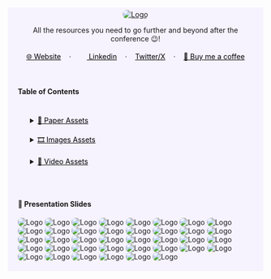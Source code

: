 <!-- SHORTLINKS -->
<!-- PAPERS -->
[paper-assets]: https://github.com/HelviraG/conferences.resources/tree/main/silent_figures/sections/PaperAssets.md#paper-assets
[for-presentation]: https://github.com/HelviraG/conferences.resources/tree/main/silent_figures/sections/PaperAssets.md#for-presentation
[live-extreme]: https://github.com/HelviraG/conferences.resources/tree/main/silent_figures/sections/PaperAssets.md#live-extreme
[interact-judgement]: https://github.com/HelviraG/conferences.resources/tree/main/silent_figures/sections/PaperAssets.md#interact-judgement
[competitive-advantage]: https://github.com/HelviraG/conferences.resources/tree/main/silent_figures/sections/PaperAssets.md#competitive-advantage
[perspective-futur]: https://github.com/HelviraG/conferences.resources/tree/main/silent_figures/sections/PaperAssets.md#perspective-futur
[autism-workforce]: https://github.com/HelviraG/conferences.resources/tree/main/silent_figures/sections/PaperAssets.md#autism-workforce
[redefine-talents]: https://github.com/HelviraG/conferences.resources/tree/main/silent_figures/sections/PaperAssets.md#redefine-talents
[what-works]: https://github.com/HelviraG/conferences.resources/tree/main/silent_figures/sections/PaperAssets.md#what-works
[tech-careers]: https://github.com/HelviraG/conferences.resources/tree/main/silent_figures/sections/PaperAssets.md#tech-careers
[challenges-faced]: https://github.com/HelviraG/conferences.resources/tree/main/silent_figures/sections/PaperAssets.md#challenges-faced
[benefits-talent]: https://github.com/HelviraG/conferences.resources/tree/main/silent_figures/sections/PaperAssets.md#benefits-talent 
[autistic-myths]: https://github.com/HelviraG/conferences.resources/tree/main/silent_figures/sections/PaperAssets.md#autistic-myths

<!-- READ MORE -->
[autistic-child]: https://github.com/HelviraG/conferences.resources/tree/main/silent_figures/sections/PaperAssets.md#autistic-child 
[no-way]: https://github.com/HelviraG/conferences.resources/tree/main/silent_figures/sections/ReadMoreAssets.md#no-way
[microsoft-autism-program]: https://github.com/HelviraG/conferences.resources/tree/main/silent_figures/sections/ReadMoreAssets.md#microsoft-autism-program
[own-term]: https://github.com/HelviraG/conferences.resources/tree/main/silent_figures/sections/ReadMoreAssets.md#own-term
[read-more]: https://github.com/HelviraG/conferences.resources/tree/main/silent_figures/sections/ReadMoreAssets.md#read-more
[machine-learning]: https://github.com/HelviraG/conferences.resources/tree/main/silent_figures/sections/ReadMoreAssets.md#machine-learning
[coding-horror]: https://github.com/HelviraG/conferences.resources/tree/main/silent_figures/sections/ReadMoreAssets.md#coding-horror
[neil-barnett-talk]: https://github.com/HelviraG/conferences.resources/tree/main/silent_figures/sections/ReadMoreAssets.md#neil-barnett-talk
[computer-genius]: https://github.com/HelviraG/conferences.resources/tree/main/silent_figures/sections/ReadMoreAssets.md#computer-genius 
[potential-genius]: https://github.com/HelviraG/conferences.resources/tree/main/silent_figures/sections/ReadMoreAssets.md#potential-genius 
[famous-autism]: https://github.com/HelviraG/conferences.resources/tree/main/silent_figures/sections/ReadMoreAssets.md#famous-autism 
[famous-people]: https://github.com/HelviraG/conferences.resources/tree/main/silent_figures/sections/ReadMoreAssets.md#famous-people 


<!-- IMAGES -->
[images-assets]: https://github.com/HelviraG/conferences.resources/tree/main/silent_figures/sections/ImagesAssets.md#images-assets 
[midjourney-images]: https://github.com/HelviraG/conferences.resources/tree/main/silent_figures/sections/ImagesAssets.md#midjourney-images 
[planet-image]: https://github.com/HelviraG/conferences.resources/tree/main/silent_figures/sections/ImagesAssets.md#planet-image 
[zepharians]: https://github.com/HelviraG/conferences.resources/tree/main/silent_figures/sections/ImagesAssets.md#zepharians 
[jcon-spaceship]: https://github.com/HelviraG/conferences.resources/tree/main/silent_figures/sections/ImagesAssets.md#jcon-spaceship 
[scuba-diving]: https://github.com/HelviraG/conferences.resources/tree/main/silent_figures/sections/ImagesAssets.md#scuba-diving 
[book-forest]: https://github.com/HelviraG/conferences.resources/tree/main/silent_figures/sections/ImagesAssets.md#book-forest 
[autistic-people]: https://github.com/HelviraG/conferences.resources/tree/main/silent_figures/sections/ImagesAssets.md#autistic-people 


[susan-boyle]: https://github.com/HelviraG/conferences.resources/tree/main/silent_figures/sections/ImagesAssets.md#susan-boyle
[external-images]: https://github.com/HelviraG/conferences.resources/tree/main/silent_figures/sections/ImagesAssets.md#external-images 
[dennis-ritchie]: https://github.com/HelviraG/conferences.resources/tree/main/silent_figures/sections/ImagesAssets.md#dennis-ritchie 
[mark-zuckerberg]: https://github.com/HelviraG/conferences.resources/tree/main/silent_figures/sections/ImagesAssets.md#mark-zuckerberg 
[captain-spoke]: https://github.com/HelviraG/conferences.resources/tree/main/silent_figures/sections/ImagesAssets.md#captain-spoke


<!-- VIDEOS -->
[true-calling]: https://github.com/HelviraG/conferences.resources/tree/main/silent_figures/sections/VideoAssets.md
[ted-autism-wrong]: https://github.com/HelviraG/conferences.resources/tree/main/silent_figures/sections/VideoAssets.md
[diagnosis-invite]: https://github.com/HelviraG/conferences.resources/tree/main/silent_figures/sections/VideoAssets.md
[be-normal]: https://github.com/HelviraG/conferences.resources/tree/main/silent_figures/sections/VideoAssets.md
[being-human]: https://github.com/HelviraG/conferences.resources/tree/main/silent_figures/sections/VideoAssets.md
[worlds-minds]: https://github.com/HelviraG/conferences.resources/tree/main/silent_figures/sections/VideoAssets.md
[feels-autistic]: https://github.com/HelviraG/conferences.resources/tree/main/silent_figures/sections/VideoAssets.md
[video-assets]: https://github.com/HelviraG/conferences.resources/tree/main/silent_figures/sections/VideoAssets.md#video-assets



<!-- RESOURCES COVER -->
<div style="background-color: #F6F3FF; padding: 20px">
<p align="center" style="margin-top: -15px">
  <a href="https://github.com/HelviraG/resources.silent-figures">
    <img style="border-radius: 8px" src="assets/images/silent-figures_cover.png" alt="Logo" />
  </a>
</p>

  <p align="center">
    All the resources you need to go further and beyond after the conference 😉!
    <br />
    <br />
    <a href="https://helvirag.github.io" style="padding: 6px 12px; color: black" onmouseover="this.style.color='purple'; this.style.fontWeight=''" onmouseleave="this.style.color='black'">🌐 Website</a>
    ·
    <a href="https://linkedin.com/helvira-dev" style="padding: 6px 12px; color: black" onmouseover="this.style.color='purple';fontSize=''" onmouseleave="this.style.color='black'; this.style.fontWeight='normal'; fontSize='12px'"><img src="./assets/images/linkedin.png" width="15px"/> Linkedin</a>
    ·
    <a href="https://twitter.com/helvira_g" style="padding: 6px 12px; color: black" onmouseover="this.style.color='purple';" onmouseleave="this.style.color='black'">Twitter/X</a>
    ·
    <a href="https://www.buymeacoffee.com/helvira" style="padding: 6px 12px; color: black" onmouseover="this.style.color='purple';" onmouseleave="this.style.color='black'">🥤 Buy me a coffee</a>
  </p>

  <br />

  <!-- TABLE OF CONTENTS -->
  #### Table of Contents

  <ol style="list-style-type: none; margin-top: 40px;">
    <li>
      <!-- SCIENTIFIC PRESS SECTION -->
      <details>
        <summary>
          <a href="#paper-assets" style="color: black" onmouseover="this.style.fontWeight='700';this.style.color='#6A42AB';" onmouseout="this.style.fontWeight='';this.style.color='black';">📰 Paper Assets</a>
        </summary>
          <ul style="list-style-type: none">
            <!-- USED DURING PRESENTATION SECTION -->
            <details style="margin-top: 20px">
            <summary>
              <a href="paper-assets" style="color: black" onmouseover="this.style.fontWeight='700';this.style.color='#6A42AB';" onmouseout="this.style.fontWeight='';this.style.color='black';">Seen through the presentation</a>
            </summary>
            <ul style="list-style-type: none">
              <li style="margin-top: 10px">
                <a href="interact-judgement" style="color: black" onmouseover="this.style.fontWeight='700';this.style.color='#6A42AB';" onmouseout="this.style.fontWeight='';this.style.color='black';">🧷 Neurotypical Peers are Less Willing to Interact with Those with Autism based on Thin Slice Judgments</a>
              </li>
              <li style="margin-top: 10px">
                <a href="competitive-advantage" style="color: black" onmouseover="this.style.fontWeight='700';this.style.color='#6A42AB';" onmouseout="this.style.fontWeight='';this.style.color='black';">🧷 Neurodiversity as a Competitive Advantage - Why you should embrace it in your workforce</a>
              </li>
              <li style="margin-top: 10px">
                <a href="#perspective-futur" style="color: black" onmouseover="this.style.fontWeight='700';this.style.color='#6A42AB';" onmouseout="this.style.fontWeight='';this.style.color='black';">🧷 Employees With Autism Spectrum Disorders in the Digitized Work Environment: Perspectives for the Future</a>
              </li>
              <li style="margin-top: 10px">
                <a href="#autism-workforce" style="color: black" onmouseover="this.style.fontWeight='700';this.style.color='#6A42AB';" onmouseout="this.style.fontWeight='';this.style.color='black';">🧷 Autism in the workforce: A case study</a>
              </li>
              <li style="margin-top: 10px">
                <a href="#redefine-talents" style="color: black" onmouseover="this.style.fontWeight='700';this.style.color='#6A42AB';" onmouseout="this.style.fontWeight='';this.style.color='black';">🧷 It’s Not Just About Attention to Details: Redefining the Talents Autistic Software Developers Bring to Software Development</a>
              </li>
              <li style="margin-top: 10px">
                <a href="what-works" style="color: black" onmouseover="this.style.fontWeight='700';this.style.color='#6A42AB';" onmouseout="this.style.fontWeight='';this.style.color='black';">🧷 Autism and employment: What works</a>
              </li>
              <li style="margin-top: 10px">
                <a href="tech-careers" style="color: black" onmouseover="this.style.fontWeight='700';this.style.color='#6A42AB';" onmouseout="this.style.fontWeight='';this.style.color='black';">🧷 How To Create More Tech Careers For Autistic Individuals</a>
              </li>
              <li style="margin-top: 10px">
                <a href="autistic-myths" style="color: black" onmouseover="this.style.fontWeight='700';this.style.color='#6A42AB';" onmouseout="this.style.fontWeight='';this.style.color='black';">🧷 Dispelling some myths about the autistic wunderkind programmer</a>
              </li>
              <li style="margin-top: 10px">
              <a href="challenges-faced" style="color: black" onmouseover="this.style.fontWeight='700';this.style.color='#6A42AB';" onmouseout="this.style.fontWeight='';this.style.color='black';">🧷 Understanding the Challenges Faced by Neurodiverse Software Engineering Employees: Towards a More Inclusive and Productive Technical Workforce</a>
              </li>
              <li style="margin-top: 10px">
              <a href="autism-workplace" style="color: black" onmouseover="this.style.fontWeight='700';this.style.color='#6A42AB';" onmouseout="this.style.fontWeight='';this.style.color='black';">🧷 Autism in the Workplace: The Benefits of Autistic Talent in Tech</a>
              </li>
            </ul>
            </details>
            <!-- MORE TO READ SECTION -->
            <details style="margin-top: 20px">
            <summary>
              <a href="read-more" style="color: black" onmouseover="this.style.fontWeight='700';this.style.color='#6A42AB';" onmouseout="this.style.fontWeight='';this.style.color='black';">🔎 More to read</a>
            </summary>
            <ul style="list-style-type: none">
              <li style="margin-top: 8px">
                <a href="no-way" style="color: black" onmouseover="this.style.fontWeight='700';this.style.color='#6A42AB';" onmouseout="this.style.fontWeight='';this.style.color='black';">🧷 ‘No Way Out Except From External Intervention’: First-Hand Accounts of Autistic Inertia</a>
              </li>
              <li style="margin-top: 10px">
                <a href="own-term" style="color: black" onmouseover="this.style.fontWeight='700';this.style.color='#6A42AB';" onmouseout="this.style.fontWeight='';this.style.color='black';">🧷 On our own terms: Emerging autistic culture</a>
              </li>
              <li style="margin-top: 10px">
                <a href="machine-learning" style="color: black" onmouseover="this.style.fontWeight='700';this.style.color='#6A42AB';" onmouseout="this.style.fontWeight='';this.style.color='black';">🧷 Developing Employment Environments Where Individuals with ASD Thrive: Using Machine Learning to Explore Employer Policies and Practices</a>
              </li>
              <li style="margin-top: 10px">
                <a href="microsoft-autism-program" style="color: black" onmouseover="this.style.fontWeight='700';this.style.color='#6A42AB';" onmouseout="this.style.fontWeight='';this.style.color='black';">🧷 Microsoft Autism Hiring Program - Inclusive Hiring for People with Disabilities</a>
              </li>
              <li style="margin-top: 10px">
                <a href="coding-horror" style="color: black" onmouseover="this.style.fontWeight='700';this.style.color='#6A42AB';" onmouseout="this.style.fontWeight='';this.style.color='black';">🧷 Software Developers and Asperger's Syndrome</a>
              </li>
              <li style="margin-top: 10px">
                <a href="neil-barnett-talk" style="color: black" onmouseover="this.style.fontWeight='700';this.style.color='#6A42AB';" onmouseout="this.style.fontWeight='';this.style.color='black';">🧷 Microsoft Inclusive Hiring And Accessibility Boss Neil Barnett Talks Embracing Neurodiverse Workers, New Neurodiversity Career Connector Tool</a>
              </li>
              <li style="margin-top: 10px">
                <a href="computer-genius" style="color: black" onmouseover="this.style.fontWeight='700';this.style.color='#6A42AB';" onmouseout="this.style.fontWeight='';this.style.color='black';">🧷 Famous computer geniuses with Asperger's</a>
              </li>
              <li style="margin-top: 10px">
                <a href="potential-genius" style="color: black" onmouseover="this.style.fontWeight='700';this.style.color='#6A42AB';" onmouseout="this.style.fontWeight='';this.style.color='black';">🧷 The Potential Genius of Aspergers</a>
              </li>
              <li style="margin-top: 10px">
                <a href="famous-autism" style="color: black" onmouseover="this.style.fontWeight='700';this.style.color='#6A42AB';" onmouseout="this.style.fontWeight='';this.style.color='black';">🧷 Famous people with high functioning autism</a>
              </li>
              <li style="margin-top: 10px">
                <a href="autistic-child" style="color: black" onmouseover="this.style.fontWeight='700';this.style.color='#6A42AB';" onmouseout="this.style.fontWeight='';this.style.color='black';">🧷 Programming, A Great Hobby for an Autistic Child</a>
              </li>
              <li style="margin-top: 10px">
                <a href="famous-autistic" style="color: black" onmouseover="this.style.fontWeight='700';this.style.color='#6A42AB';" onmouseout="this.style.fontWeight='';this.style.color='black';">🧷 Famous autistic people</a>
              </li>
            </ul>
            </details>
          </ul>
      </details>
    </li>
    <!-- IMAGES ASSETS SECTION -->
    <li style="margin-top: 20px">
      <details style="margin-top: 10px">
      <summary>
        <a href="images-assets" style="color: black" onmouseover="this.style.fontWeight='700';this.style.color='#6A42AB';" onmouseout="this.style.fontWeight='';this.style.color='black';">🎞️ Images Assets</a>
      </summary>
      <!-- MIDJOURNEY IMAGES SECTION -->
      <ul style="list-style-type: none">
        <details style="margin-top: 10px">
        <summary>
          <a href="midjourney-images" style="color: black" onmouseover="this.style.fontWeight='700';this.style.color='#6A42AB';" onmouseout="this.style.fontWeight='';this.style.color='black';">👾 Midjourney Images</a>
        </summary>
        <ul style="list-style-type: none; margin-top: 6px">
          <li><a href="planet-image" style="color: black" onmouseover="this.style.fontWeight='700';this.style.color='#6A42AB';" onmouseout="this.style.fontWeight='';this.style.color='black';">📍 Planet Zepharia</a></li>
          <li style="margin-top: 2px"><a href="zepharians" style="color: black" onmouseover="this.style.fontWeight='700';this.style.color='#6A42AB';" onmouseout="this.style.fontWeight='';this.style.color='black';">📍 The Zepharians</a></li>
          <li style="margin-top: 2px"><a href="jcon-spaceship" style="color: black" onmouseover="this.style.fontWeight='700';this.style.color='#6A42AB';" onmouseout="this.style.fontWeight='';this.style.color='black';">📍 JCON Spaceship</a></li>
          <li style="margin-top: 2px"><a href="scuba-diving" style="color: black" onmouseover="this.style.fontWeight='700';this.style.color='#6A42AB';" onmouseout="this.style.fontWeight='';this.style.color='black';">📍 Scuba Diving</a></li>
          <li style="margin-top: 2px"><a href="book-forest" style="color: black" onmouseover="this.style.fontWeight='700';this.style.color='#6A42AB';" onmouseout="this.style.fontWeight='';this.style.color='black';">📍 A Book and a Forest</a></li>
          <li style="margin-top: 2px"><a href="autistic-people" style="color: black" onmouseover="this.style.fontWeight='700';this.style.color='#6A42AB';" onmouseout="this.style.fontWeight='';this.style.color='black';">📍 Autistic People</a></li>
        </ul>
        </details>
      <!-- EXTERNAL IMAGES SECTION -->
        <details style="margin-top: 10px">
        <summary>
          <a href="external-images" style="color: black" onmouseover="this.style.fontWeight='700';this.style.color='#6A42AB';" onmouseout="this.style.fontWeight='';this.style.color='black';">📎 External Images</a>
        </summary>
        <ul style="list-style-type: none; margin-top: 6px">
          <li><a href="susan-boyle" style="color: black" onmouseover="this.style.fontWeight='700';this.style.color='#6A42AB';" onmouseout="this.style.fontWeight='';this.style.color='black';">📍 Susan Boyle</a></li>
          <li style="margin-top: 2px"><a href="dennis-ritchie" style="color: black" onmouseover="this.style.fontWeight='700';this.style.color='#6A42AB';" onmouseout="this.style.fontWeight='';this.style.color='black';">📍 Denis Ritchie</a></li>
          <li style="margin-top: 2px"><a href="mark-zuckerberg" style="color: black" onmouseover="this.style.fontWeight='700';this.style.color='#6A42AB';" onmouseout="this.style.fontWeight='';this.style.color='black';">📍 Mark Zuckerberg</a></li>
          <li style="margin-top: 2px"><a href="captain-spoke" style="color: black" onmouseover="this.style.fontWeight='700';this.style.color='#6A42AB';" onmouseout="this.style.fontWeight='';this.style.color='black';">📍 Captain Spoke</a></li>
        </ul>
        </details>
      </ul>
      </details>
    </li>
    <!-- VIDEO ASSETS SECTION -->
    <li>
      <details style="margin-top: 20px">
        <summary>
         <a href="video-assets" style="color: black" onmouseover="this.style.fontWeight='700';this.style.color='#6A42AB';" onmouseout="this.style.fontWeight='';this.style.color='black';">🍿 Video Assets</a>
        </summary>
        <ul style="list-style-type: none">
          <li style="margin-top: 8px">
            <a href="true-calling" style="color: black" onmouseover="this.style.fontWeight='700';this.style.color='#6A42AB';" onmouseout="this.style.fontWeight='';this.style.color='black';">🧷 Working in Tech with Autism | Katherine's story</a>
          </li>
          <li style="margin-top: 10px">
            <a href="be-normal" style="color: black" onmouseover="this.style.fontWeight='700';this.style.color='#6A42AB';" onmouseout="this.style.fontWeight='';this.style.color='black';">🧷 Autism: How to be normal (and why not to be)</a>
          </li>
          <li style="margin-top: 10px">
            <a href="diagnosis-invite" style="color: black" onmouseover="this.style.fontWeight='700';this.style.color='#6A42AB';" onmouseout="this.style.fontWeight='';this.style.color='black';">🧷 Why an autism diagnosis is an invitation to finally be yourself</a>
          </li>
          <li style="margin-top: 10px">
            <a href="ted-autism-wrong" style="color: black" onmouseover="this.style.fontWeight='700';this.style.color='#6A42AB';" onmouseout="this.style.fontWeight='';this.style.color='black';">🧷 Why everything you know about autism is wrong</a>
          </li>
          <li style="margin-top: 10px">
            <a href="being-human" style="color: black" onmouseover="this.style.fontWeight='700';this.style.color='#6A42AB';" onmouseout="this.style.fontWeight='';this.style.color='black';">🧷 What being autistic taught me about being human</a>
          </li>
          <li style="margin-top: 10px">
            <a href="inner-life" style="color: black" onmouseover="this.style.fontWeight='700';this.style.color='#6A42AB';" onmouseout="this.style.fontWeight='';this.style.color='black';">🧷 My inner life with Asperger's</a>
          </li>
          <li style="margin-top: 10px">
            <a href="world-minds" style="color: black" onmouseover="this.style.fontWeight='700';this.style.color='#6A42AB';" onmouseout="this.style.fontWeight='';this.style.color='black';">🧷 The world needs all kinds of minds</a>
          </li>
          <li style="margin-top: 10px">
            <a href="feels-autistic" style="color: black" onmouseover="this.style.fontWeight='700';this.style.color='#6A42AB';" onmouseout="this.style.fontWeight='';this.style.color='black';">🧷 What it feels like to be autistic</a>
          </li>
        </ul>
      </details>
    </li>
  </ol>
  <br />
  <br />


 #### 💽 Presentation Slides

<img style="border-radius: 8px" src="assets/images/sneak_peek/sneak_peek (1).png" alt="Logo" />

<img style="border-radius: 8px" src="assets/images/sneak_peek/sneak_peek (2).png" alt="Logo" />

<img style="border-radius: 8px" src="assets/images/sneak_peek/sneak_peek (3).png" alt="Logo" />

<img style="border-radius: 8px" src="assets/images/sneak_peek/sneak_peek (4).png" alt="Logo" />

<img style="border-radius: 8px" src="assets/images/sneak_peek/sneak_peek (5).png" alt="Logo" />

<img style="border-radius: 8px" src="assets/images/sneak_peek/sneak_peek (6).png" alt="Logo" />

<img style="border-radius: 8px" src="assets/images/sneak_peek/sneak_peek (7).png" alt="Logo" />

<img style="border-radius: 8px" src="assets/images/sneak_peek/sneak_peek (8).png" alt="Logo" />

<img style="border-radius: 8px" src="assets/images/sneak_peek/sneak_peek (9).png" alt="Logo" />

<img style="border-radius: 8px" src="assets/images/sneak_peek/sneak_peek (10).png" alt="Logo" />

<img style="border-radius: 8px" src="assets/images/sneak_peek/sneak_peek (11).png" alt="Logo" />

<img style="border-radius: 8px" src="assets/images/sneak_peek/sneak_peek (12).png" alt="Logo" />

<img style="border-radius: 8px" src="assets/images/sneak_peek/sneak_peek (13).png" alt="Logo" />

<img style="border-radius: 8px" src="assets/images/sneak_peek/sneak_peek (14).png" alt="Logo" />

<img style="border-radius: 8px" src="assets/images/sneak_peek/sneak_peek (15).png" alt="Logo" />

<img style="border-radius: 8px" src="assets/images/sneak_peek/sneak_peek (16).png" alt="Logo" />

<img style="border-radius: 8px" src="assets/images/sneak_peek/sneak_peek (17).png" alt="Logo" />

<img style="border-radius: 8px" src="assets/images/sneak_peek/sneak_peek (18).png" alt="Logo" />

<img style="border-radius: 8px" src="assets/images/sneak_peek/sneak_peek (19).png" alt="Logo" />

<img style="border-radius: 8px" src="assets/images/sneak_peek/sneak_peek (20).png" alt="Logo" />

<img style="border-radius: 8px" src="assets/images/sneak_peek/sneak_peek (21).png" alt="Logo" />

<img style="border-radius: 8px" src="assets/images/sneak_peek/sneak_peek (22).png" alt="Logo" />

<img style="border-radius: 8px" src="assets/images/sneak_peek/sneak_peek (23).png" alt="Logo" />

<img style="border-radius: 8px" src="assets/images/sneak_peek/sneak_peek (24).png" alt="Logo" />

<img style="border-radius: 8px" src="assets/images/sneak_peek/sneak_peek (25).png" alt="Logo" />

<img style="border-radius: 8px" src="assets/images/sneak_peek/sneak_peek (26).png" alt="Logo" />

<img style="border-radius: 8px" src="assets/images/sneak_peek/sneak_peek (27).png" alt="Logo" />

<img style="border-radius: 8px" src="assets/images/sneak_peek/sneak_peek (28).png" alt="Logo" />

<img style="border-radius: 8px" src="assets/images/sneak_peek/sneak_peek (29).png" alt="Logo" />

<img style="border-radius: 8px" src="assets/images/sneak_peek/sneak_peek (30).png" alt="Logo" />

<img style="border-radius: 8px" src="assets/images/sneak_peek/sneak_peek (31).png" alt="Logo" />

<img style="border-radius: 8px" src="assets/images/sneak_peek/sneak_peek (32).png" alt="Logo" />

<img style="border-radius: 8px" src="assets/images/sneak_peek/sneak_peek (33).png" alt="Logo" />

<img style="border-radius: 8px" src="assets/images/sneak_peek/sneak_peek (34).png" alt="Logo" />

<img style="border-radius: 8px" src="assets/images/sneak_peek/sneak_peek (35).png" alt="Logo" />

<img style="border-radius: 8px" src="assets/images/sneak_peek/sneak_peek (36).png" alt="Logo" />

<img style="border-radius: 8px" src="assets/images/sneak_peek/sneak_peek (37).png" alt="Logo" />

<img style="border-radius: 8px" src="assets/images/sneak_peek/sneak_peek (38).png" alt="Logo" />

</div>